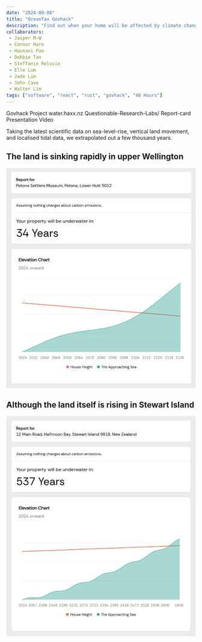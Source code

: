 ```yaml
---
date: "2024-09-08"
title: "OceanTax Govhack"
description: "Find out when your home will be affected by climate change."
collaborators:
 - Jasper M-W
 - Connor Hare
 - Haunani Pao
 - Debbie Tan
 - Steffanie Relucio
 - Elle Lum
 - Jade Lim
 - John Cave
 - Walter Lim
tags: ["software", "react", "rust", "govhack", "48 Hours"]
---
```


<script>
  import MarkdownLink from "$md/MarkdownLink.svelte";
  import YoutubeEmbed from "$md/YoutubeEmbed.svelte";
</script>



<MarkdownLink href="https://2024.hackerspace.govhack.org/projects/what_s_your_ocean_tax">Govhack Project</MarkdownLink>
<MarkdownLink href="https://water.haxx.nz/">water.haxx.nz</MarkdownLink>
<MarkdownLink href="https://github.com/govhack-2024/Report-card">Questionable-Research-Labs/
Report-card</MarkdownLink>
<MarkdownLink href="https://youtu.be/RBtr1msbol8">Presentation Video</MarkdownLink>


Taking the latest scientific data on sea-level-rise, vertical land movement, and localised tidal data, we extrapolated out a few thousand years. 

## The land is sinking rapidly in upper Wellington
![:large](./LowerWelly.png)

## Although the land itself is rising in Stewart Island
![:large](./StewartIsland.png)


<YoutubeEmbed videoID="RBtr1msbol8"/>


